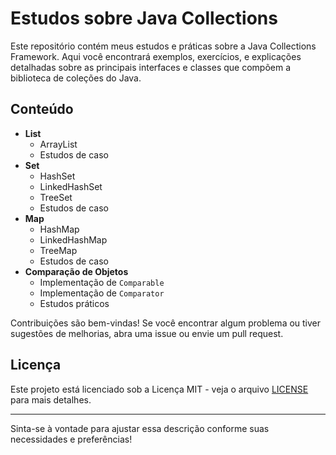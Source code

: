 # Estudos sobre Java Collections

Este repositório contém meus estudos e práticas sobre a Java Collections Framework. Aqui você encontrará exemplos, exercícios, e explicações detalhadas sobre as principais interfaces e classes que compõem a biblioteca de coleções do Java.

## Conteúdo

- **List**
  - ArrayList
  - Estudos de caso
- **Set**
  - HashSet
  - LinkedHashSet
  - TreeSet
  - Estudos de caso
- **Map**
  - HashMap
  - LinkedHashMap
  - TreeMap
  - Estudos de caso
- **Comparação de Objetos**
  - Implementação de `Comparable`
  - Implementação de `Comparator`
  - Estudos práticos

Contribuições são bem-vindas! Se você encontrar algum problema ou tiver sugestões de melhorias, abra uma issue ou envie um pull request.

## Licença

Este projeto está licenciado sob a Licença MIT - veja o arquivo [LICENSE](LICENSE) para mais detalhes.

---

Sinta-se à vontade para ajustar essa descrição conforme suas necessidades e preferências!
